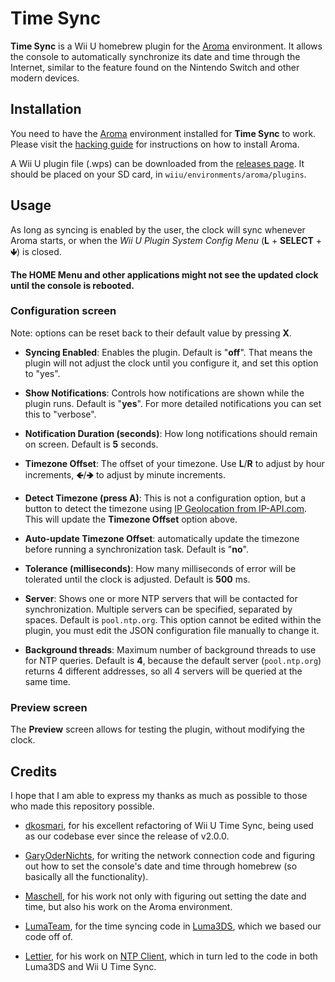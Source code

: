 # Time Sync

**Time Sync** is a Wii U homebrew plugin for the [Aroma](https://aroma.foryour.cafe/)
environment. It allows the console to automatically synchronize its date and time through
the Internet, similar to the feature found on the Nintendo Switch and other modern
devices.


## Installation

You need to have the [Aroma](https://aroma.foryour.cafe/) environment installed for **Time
Sync** to work. Please visit the [hacking guide](https://wiiu.hacks.guide/) for
instructions on how to install Aroma.

A Wii U plugin file (.wps) can be downloaded from the [releases page](releases). It should
be placed on your SD card, in `wiiu/environments/aroma/plugins`.


## Usage

As long as syncing is enabled by the user, the clock will sync whenever Aroma starts, or
when the *Wii U Plugin System Config Menu* (**L** + **SELECT** + **🡻**) is closed.

**The HOME Menu and other applications might not see the updated clock until the console
is rebooted.**


### Configuration screen

Note: options can be reset back to their default value by pressing **X**.

 - **Syncing Enabled**: Enables the plugin. Default is "**off**". That means the plugin
   will not adjust the clock until you configure it, and set this option to "yes".

 - **Show Notifications**: Controls how notifications are shown while the plugin
   runs. Default is "**yes**". For more detailed notifications you can set this to
   "verbose".

 - **Notification Duration (seconds)**: How long notifications should remain on
   screen. Default is **5** seconds.

 - **Timezone Offset**: The offset of your timezone. Use **L**/**R** to adjust by hour
   increments, **🡸**/**🡺** to adjust by minute increments.

 - **Detect Timezone (press A)**: This is not a configuration option, but a button to
   detect the timezone using [IP Geolocation from IP-API.com](https://ip-api.com). This
   will update the **Timezone Offset** option above.

 - **Auto-update Timezone Offset**: automatically update the timezone before running a
   synchronization task. Default is "**no**".

 - **Tolerance (milliseconds)**: How many milliseconds of error will be tolerated until
   the clock is adjusted. Default is **500** ms.

 - **Server**: Shows one or more NTP servers that will be contacted for
   synchronization. Multiple servers can be specified, separated by spaces. Default is
   `pool.ntp.org`. This option cannot be edited within the plugin, you must edit the JSON
   configuration file manually to change it.

 - **Background threads**: Maximum number of background threads to use for NTP
   queries. Default is **4**, because the default server (`pool.ntp.org`) returns 4
   different addresses, so all 4 servers will be queried at the same time.


### Preview screen

The **Preview** screen allows for testing the plugin, without modifying the clock.


## Credits

I hope that I am able to express my thanks as much as possible to those who made this
repository possible.

 - [dkosmari](https://github.com/dkosmari), for his excellent refactoring of Wii U Time
   Sync, being used as our codebase ever since the release of v2.0.0.

 - [GaryOderNichts](https://github.com/GaryOderNichts), for writing the network connection
   code and figuring out how to set the console's date and time through homebrew (so
   basically all the functionality).

 - [Maschell](https://github.com/Maschell), for his work not only with figuring out
   setting the date and time, but also his work on the Aroma environment.

 - [LumaTeam](https://github.com/LumaTeam), for the time syncing code in
   [Luma3DS](https://github.com/LumaTeam/Luma3DS), which we based our code off of.

 - [Lettier](https://github.com/lettier), for his work on [NTP
   Client](https://github.com/lettier/ntpclient), which in turn led to the code in both
   Luma3DS and Wii U Time Sync.
